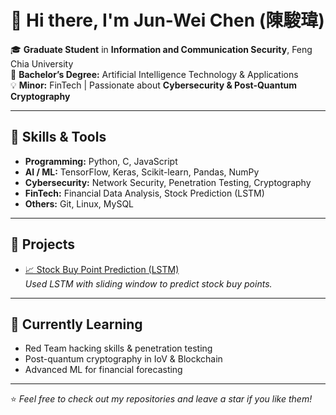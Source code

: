 # 👋 Hi there, I'm Jun-Wei Chen (陳駿瑋)

🎓 **Graduate Student** in **Information and Communication Security**, Feng Chia University  
🎯 **Bachelor’s Degree:** Artificial Intelligence Technology & Applications  
💡 **Minor:** FinTech | Passionate about **Cybersecurity & Post-Quantum Cryptography**

---

## 🔧 Skills & Tools

- **Programming:** Python, C, JavaScript  
- **AI / ML:** TensorFlow, Keras, Scikit-learn, Pandas, NumPy  
- **Cybersecurity:** Network Security, Penetration Testing, Cryptography  
- **FinTech:** Financial Data Analysis, Stock Prediction (LSTM)  
- **Others:** Git, Linux, MySQL

---

## 🚀 Projects

- [📈 Stock Buy Point Prediction (LSTM)](https://github.com/JunWei-1007/Stock_1.0)  
  *Used LSTM with sliding window to predict stock buy points.*

---

## 🌱 Currently Learning

- Red Team hacking skills & penetration testing  
- Post-quantum cryptography in IoV & Blockchain  
- Advanced ML for financial forecasting  

---

⭐ *Feel free to check out my repositories and leave a star if you like them!*
